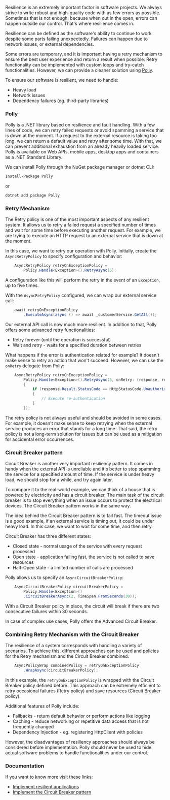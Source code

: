 Resilience is an extremely important factor in software projects. We always strive to write robust and high-quality code with as few errors as possible. Sometimes that is not enough, because when out in the open, errors can happen outside our control. That's where resilience comes in.

Resilience can be defined as the software's ability to continue to work despite some parts failing unexpectedly. Failures can happen due to network issues, or external dependencies. 

Some errors are temporary, and it is important having a retry mechanism to ensure the best user experience and return a result when possible. Retry functionality can be implemented with custom loops and try-catch functionalities. However, we can provide a cleaner solution using [Polly](https://github.com/App-vNext/Polly).

To ensure our software is resilient, we need to handle:

- Heavy load
- Network issues
- Dependency failures (eg. third-party libraries)

### Polly

Polly is a .NET library based on resilience and fault handling. With a few lines of code, we can retry failed requests or avoid spamming a service that is down at the moment. If a request to the external resource is taking too long, we can return a default value and retry after some time. With that, we can prevent additional exhaustion from an already heavily loaded service. Polly is available on Web APIs, mobile apps, desktop apps and containers as a .NET Standard Library.

We can install Polly through the NuGet package manager or dotnet CLI:

```bash
Install-Package Polly
```

or

```bash
dotnet add package Polly
```

### Retry Mechanism

The Retry policy is one of the most important aspects of any resilient system. It allows us to retry a failed request a specified number of times and wait for some time before executing another request. For example, we are trying to execute an HTTP request to an external service that is down at the moment.

In this case, we want to retry our operation with Polly. Initially, create the `AsyncRetryPolicy` to specify configuration and behavior:

``` c#
	AsyncRetryPolicy retryOnExceptionPolicy =
		Policy.Handle<Exception>().RetryAsync(5);
```

A configuration like this will perform the retry in the event of an `Exception`, up to five times.

With the `AsyncRetryPolicy` configured, we can wrap our external service call:

``` c#
	await retryOnExceptionPolicy
		.ExecuteAsync(async () => await _customerService.GetAll());
```

Our external API call is now much more resilient. In addition to that, Polly offers some advanced retry functionalities:

- Retry forever (until the operation is successful)
- Wait and retry - waits for a specified duration between retries
  
What happens if the error is authentication related for example? It doesn't make sense to retry an action that won't succeed. However, we can use the `onRetry` delegate from Polly:

``` c#
	AsyncRetryPolicy retryOnExceptionPolicy =
		Policy.Handle<Exception>().RetryAsync(5, onRetry: (response, retryCount) => 
		{
			if (response.Result.StatusCode == HttpStatusCode.Unauthorized) 
			{
				// Execute re-authentication
			}
		});
```

The retry policy is not always useful and should be avoided in some cases. For example, it doesn't make sense to keep retrying when the external service produces an error that stands for a long time. That said, the retry policy is not a long-term solution for issues but can be used as a mitigation for accidental error occurrences.

### Circuit Breaker pattern

Circuit Breaker is another very important resiliency pattern. It comes in handy when the external API is unreliable and it's better to stop spamming the service for a specified amount of time. If the service is under heavy load, we should stop for a while, and try again later. 

To compare it to the real-world example, we can think of a house that is powered by electricity and has a circuit breaker. The main task of the circuit breaker is to stop everything when an issue occurs to protect the electrical devices. The Circuit Breaker pattern works in the same way.

The idea behind the Circuit Breaker pattern is to fail fast. The timeout issue is a good example, if an external service is timing out, it could be under heavy load. In this case, we want to wait for some time, and then retry.

Circuit Breaker has three different states:

- Closed state - normal usage of the service with every request processed
- Open state - application failing fast, the service is not called to save resources
- Half-Open state - a limited number of calls are processed

Polly allows us to specify an `AsyncCircuitBreakerPolicy`:

``` c#
	AsyncCircuitBreakerPolicy circuitBreakerPolicy =
		Policy.Handle<Exception>()
		.CircuitBreakerAsync(2, TimeSpan.FromSeconds(30));
```

With a Circuit Breaker policy in place, the circuit will break if there are two consecutive failures within 30 seconds.

In case of complex use cases, Polly offers the Advanced Circuit Breaker.

### Combining Retry Mechanism with the Circuit Breaker

The resilience of a system corresponds with handling a variety of scenarios. To achieve this, different approaches can be used and policies for the Retry mechanism and the Circuit Breaker combined.

``` c#
	AsyncPolicyWrap combinedPolicy = retryOnExceptionPolicy
		.WrapAsync(circuitBreakerPolicy);
```

In this example, the `retryOnExceptionPolicy` is wrapped with the Circuit Breaker policy defined before. This approach can be extremely efficient to retry occasional failures (Retry policy) and save resources (Circuit Breaker policy).

Additional features of Polly include:

- Fallbacks - return default behavior or perform actions like logging
- Caching - reduce networking or repetitive data access that is not frequently changed
- Dependency Injection - eg. registering HttpClient with policies

However, the disadvantages of resiliency approaches should always be considered before implementation. Polly should never be used to hide actual software problems to handle functionalities under our control.

### Documentation

If you want to know more visit these links:

- [Implement resilient applications](https://learn.microsoft.com/en-us/dotnet/architecture/microservices/implement-resilient-applications/)
- [Implement the Circuit Breaker pattern](https://learn.microsoft.com/en-us/dotnet/architecture/microservices/implement-resilient-applications/implement-circuit-breaker-pattern)
